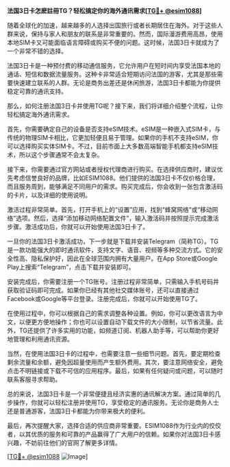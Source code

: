 **法国3日卡怎麽註冊TG？轻松搞定你的海外通讯需求[[TG💪+ @esim1088](https://t.me/s/esim1088)]**

随着全球化的加速，越来越多的人选择出国旅行或者长期居住在海外。对于这些人群来说，保持与家人和朋友的联系是非常重要的。然而，国际漫游费用高昂，使用本地SIM卡又可能面临语言障碍或购买不便的问题。这时候，法国3日卡就成为了一个非常不错的选择。

法国3日卡是一种预付费的移动通信服务，它允许用户在短时间内享受法国本地的通话、短信和数据流量服务。这种卡非常适合短期访问法国的游客，尤其是那些需要快速建立联系的人群。无论是商务出差还是休闲旅游，法国3日卡都能为你提供稳定可靠的通讯支持。

那么，如何注册法国3日卡并使用TG呢？接下来，我们将详细介绍整个流程，让你轻松搞定海外通讯需求。

首先，你需要确定自己的设备是否支持eSIM技术。eSIM是一种嵌入式SIM卡，与传统的物理SIM卡相比，它更加轻便且易于管理。如果你的手机不支持eSIM，你可以选择购买实体SIM卡。不过，目前市面上大多数高端智能手机都支持eSIM技术，所以这个步骤通常不会太复杂。

接下来，你需要通过官方网站或者授权代理商进行购买。在选择供应商时，建议优先考虑信誉良好的品牌，比如ESIM1088。他们提供的法国3日卡不仅价格合理，而且服务周到，能够满足不同用户的需求。购买完成后，你会收到一张包含激活码的卡片，以及详细的使用说明。

激活过程非常简单。首先，打开手机上的“设置”应用，找到“蜂窝网络”或“移动网络”选项。然后，选择“添加移动网络配置文件”，输入激活码并按照提示完成激活步骤。激活成功后，你就可以开始使用法国3日卡了。

一旦你的法国3日卡激活成功，下一步就是下载并安装Telegram（简称TG）。TG是一款功能强大的即时通讯软件，支持文字、语音、视频等多种交流方式。它的安全性高、隐私保护好，因此在全球范围内拥有大量用户。在App Store或Google Play上搜索“Telegram”，点击下载并安装即可。

安装完成后，你需要注册一个TG账号。注册过程非常简单，只需输入手机号码并获取验证码即可完成。如果你已经有其他社交媒体账号，还可以直接通过Facebook或Google等平台登录。注册完成后，你就可以开始使用TG了。

在使用过程中，你可以根据自己的需求调整各种设置。例如，你可以更改语言为中文，以便更方便地操作；你也可以设置自动下载文件的大小限制，以节省流量。此外，TG还提供了许多实用的功能，如频道订阅、机器人助手等，可以帮助你更好地管理和利用通讯资源。

当然，在使用法国3日卡的过程中，也需要注意一些细节问题。首先，要定期检查剩余流量和余额，避免因超量使用而产生额外费用。其次，要注意网络安全，避免点击不明链接或下载不可信的应用程序。最后，如果有任何疑问或问题，可以随时联系客服寻求帮助。

总的来说，法国3日卡是一个非常便捷且经济实惠的通讯解决方案。通过简单的几步操作，你就可以轻松注册并使用TG，享受稳定的通讯服务。无论你是商务人士还是普通游客，法国3日卡都能为你带来极大的便利。

最后，再次提醒大家，选择合适的供应商非常重要。ESIM1088作为行业内的佼佼者，以其优质的服务和可靠的产品赢得了广大用户的信赖。如果你对法国3日卡感兴趣，不妨前往他们的官网了解更多详情。

[[TG💪+ @esim1088](https://t.me/s/esim1088) ![Image](https://i.postimg.cc/4NQfJmqS/Snipaste-2025-05-13-00-14-12.png)]